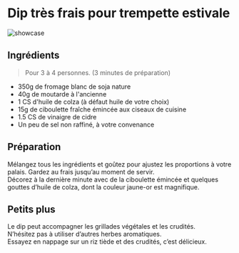 # Dip très frais pour trempette estivale

![showcase](http://123veggie.fr/wp-content/uploads/2015/07/DSC01198.jpg)

## Ingrédients

> Pour 3 à 4 personnes. (3 minutes de préparation)

* 350g de fromage blanc de soja nature
* 40g de moutarde à l'ancienne
* 1 CS d'huile de colza (à défaut huile de votre choix)
* 15g de ciboulette fraîche émincée aux ciseaux de cuisine
* 1.5 CS de vinaigre de cidre
* Un peu de sel non raffiné, à votre convenance

## Préparation

Mélangez tous les ingrédients et goûtez pour ajustez les proportions à votre palais. Gardez au frais jusqu’au moment de servir.  
Décorez à la dernière minute avec de la ciboulette émincée et quelques gouttes d’huile de colza, dont la couleur jaune-or est magnifique.

## Petits plus

Le dip peut accompagner les grillades végétales et les crudités.  
N’hésitez pas à utiliser d’autres herbes aromatiques.  
Essayez en nappage sur un riz tiède et des crudités, c’est délicieux.
